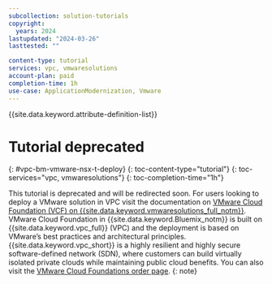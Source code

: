```yaml
---
subcollection: solution-tutorials
copyright:
  years: 2024
lastupdated: "2024-03-26"
lasttested: ""

content-type: tutorial
services: vpc, vmwaresolutions
account-plan: paid
completion-time: 1h
use-case: ApplicationModernization, Vmware
---
```

{{site.data.keyword.attribute-definition-list}}

# Tutorial deprecated
{: #vpc-bm-vmware-nsx-t-deploy}
{: toc-content-type="tutorial"}
{: toc-services="vpc, vmwaresolutions"}
{: toc-completion-time="1h"}

This tutorial is deprecated and will be redirected soon. For users looking to deploy a VMware solution in VPC visit the documentation on [VMware Cloud Foundation (VCF) on {{site.data.keyword.vmwaresolutions_full_notm}}](/docs/vmwaresolutions?topic=vmwaresolutions-vpc-vcf-ovw). VMware Cloud Foundation in {{site.data.keyword.Bluemix_notm}} is built on {{site.data.keyword.vpc_full}} (VPC) and the deployment is based on VMware’s best practices and architectural principles. {{site.data.keyword.vpc_short}} is a highly resilient and highly secure software-defined network (SDN), where customers can build virtually isolated private clouds while maintaining public cloud benefits. You can also visit the [VMware Cloud Foundations order page](https://cloud.ibm.com/vmware/vcf/provision).
{: note}